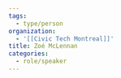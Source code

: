```yaml
---
tags:
  - type/person
organization:
  - '[[Civic Tech Montreal]]'
title: Zoé McLennan
categories:
  - role/speaker
---
```


